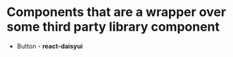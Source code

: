 # Components that are a wrapper over some third party library component

- Button - **react-daisyui**
